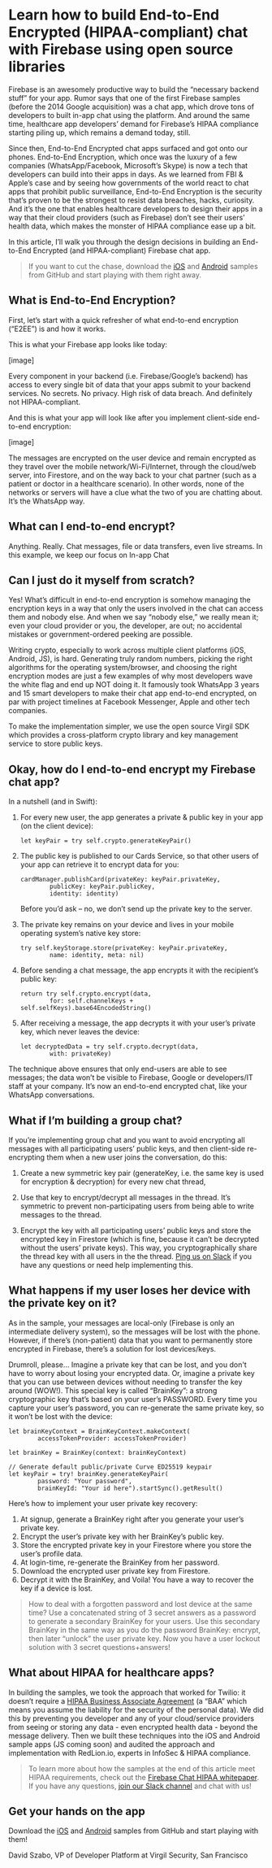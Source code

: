 # Learn how to build End-to-End Encrypted (HIPAA-compliant) chat with Firebase using open source libraries

Firebase is an awesomely productive way to build the “necessary backend stuff” for your app. Rumor says that one of the first Firebase samples (before the 2014 Google acquisition) was a chat app, which drove tons of developers to built in-app chat using the platform. And around the same time, healthcare app developers’ demand for Firebase’s HIPAA compliance starting piling up, which remains a demand today, still.

Since then, End-to-End Encrypted chat apps surfaced and got onto our phones. End-to-End Encryption, which once was the luxury of a few companies (WhatsApp/Facebook, Microsoft’s Skype) is now a tech that developers can build into their apps in days. As we learned from FBI & Apple’s case and by seeing how governments of the world react to chat apps that prohibit public surveillance, End-to-End Encryption is the security that’s proven to be the strongest to resist data breaches, hacks, curiosity. And it’s the one that enables healthcare developers to design their apps in a way that their cloud providers (such as Firebase) don’t see their users’ health data, which makes the monster of HIPAA compliance ease up a bit.

In this article, I’ll walk you through the design decisions in building an End-to-End Encrypted (and HIPAA-compliant) Firebase chat app.

> If you want to cut the chase, download the [iOS](https://github.com/VirgilSecurity/demo-firebase-ios) and [Android](https://github.com/VirgilSecurity/demo-firebase-ios) samples from GitHub and start playing with them right away.

## What is End-to-End Encryption?

First, let’s start with a quick refresher of what end-to-end encryption (“E2EE”) is and how it works.

This is what your Firebase app looks like today:

[image]

Every component in your backend (i.e. Firebase/Google’s backend) has access to every single bit of data that your apps submit to your backend services. No secrets. No privacy. High risk of data breach. And definitely not HIPAA-compliant.

And this is what your app will look like after you implement client-side end-to-end encryption:

[image]

The messages are encrypted on the user device and remain encrypted as they travel over the mobile network/Wi-Fi/Internet, through the cloud/web server, into Firestore, and on the way back to your chat partner (such as a patient or doctor in a healthcare scenario). In other words, none of the networks or servers will have a clue what the two of you are chatting about. It’s the WhatsApp way.

## What can I end-to-end encrypt?

Anything. Really. Chat messages, file or data transfers, even live streams. In this example, we keep our focus on In-app Chat

## Can I just do it myself from scratch?

Yes! What’s difficult in end-to-end encryption is somehow managing the encryption keys in a way that only the users involved in the chat can access them and nobody else. And when we say “nobody else,” we really mean it; even your cloud provider or you, the developer, are out; no accidental mistakes or government-ordered peeking are possible.

Writing crypto, especially to work across multiple client platforms (iOS, Android, JS), is hard. Generating truly random numbers, picking the right algorithms for the operating system/browser, and choosing the right encryption modes are just a few examples of why most developers wave the white flag and end up NOT doing it. It famously took WhatsApp 3 years and 15 smart developers to make their chat app end-to-end encrypted, on par with project timelines at Facebook Messenger, Apple and other tech companies.

To make the implementation simpler, we use the open source Virgil SDK which provides a cross-platform crypto library and key management service to store public keys.

## Okay, how do I end-to-end encrypt my Firebase chat app?

In a nutshell (and in Swift):
 
1. For every new user, the app generates a private & public key in your app (on the client device):

    ```
    let keyPair = try self.crypto.generateKeyPair()
    ```

2. The public key is published to our Cards Service, so that other users of your app can retrieve it to encrypt data for you:

    ```
    cardManager.publishCard(privateKey: keyPair.privateKey,
            publicKey: keyPair.publicKey,
            identity: identity) 
    ```

	Before you’d ask – no, we don’t send up the private key to the server.

3. The private key remains on your device and lives in your mobile operating system’s native key store:

    ```
	try self.keyStorage.store(privateKey: keyPair.privateKey, 
            name: identity, meta: nil)
    ```
    
4. Before sending a chat message, the app encrypts it with the recipient’s public key:

	```
	return try self.crypto.encrypt(data, 
            for: self.channelKeys + self.selfKeys).base64EncodedString()
    ```
    
5. After receiving a message, the app decrypts it with your user’s private key, which never leaves the device:

    ```
	let decryptedData = try self.crypto.decrypt(data, 
            with: privateKey)
    ```
    
The technique above ensures that only end-users are able to see messages; the data won’t be visible to Firebase, Google or developers/IT staff at your company. It’s now an end-to-end encrypted chat, like your WhatsApp conversations.

## What if I’m building a group chat?

If you’re implementing group chat and you want to avoid encrypting all messages with all participating users’ public keys, and then client-side re-encrypting them when a new user joins the conversation, do this:

1. Create a new symmetric key pair (generateKey, i.e. the same key is used for encryption & decryption) for every new chat thread,

2. Use that key to encrypt/decrypt all messages in the thread. It’s symmetric to prevent non-participating users from being able to write messages to the thread.

3. Encrypt the key with all participating users’ public keys and store the encrypted key in Firestore (which is fine, because it can’t be decrypted without the users’ private keys). This way, you cryptographically share the thread key with all users in the the thread. [Ping us on Slack](https://join.slack.com/t/virgilsecurity/shared_invite/enQtMjg4MDE4ODM3ODA4LTc2OWQwOTQ3YjNhNTQ0ZjJiZDc2NjkzYjYxNTI0YzhmNTY2ZDliMGJjYWQ5YmZiOGU5ZWEzNmJiMWZhYWVmYTM) if you have any questions or need help implementing this.

## What happens if my user loses her device with the private key on it?

As in the sample, your messages are local-only (Firebase is only an intermediate delivery system), so the messages will be lost with the phone. However, if there’s (non-patient) data that you want to permanently store encrypted in Firebase, there’s a solution for lost devices/keys.

Drumroll, please… Imagine a private key that can be lost, and you don't have to worry about losing your encrypted data. Or, imagine a private key that you can use between devices without needing to transfer the key around (WOW!). This special key is called “BrainKey”: a strong cryptographic key that’s based on your user’s PASSWORD. Every time you capture your user’s password, you can re-generate the same private key, so it won’t be lost with the device:

```
let brainKeyContext = BrainKeyContext.makeContext(
        accessTokenProvider: accessTokenProvider)

let brainKey = BrainKey(context: brainKeyContext)

// Generate default public/private Curve ED25519 keypair
let keyPair = try! brainKey.generateKeyPair(
        password: "Your password", 
        brainKeyId: "Your id here").startSync().getResult()
```

Here’s how to implement your user private key recovery:

1. At signup, generate a BrainKey right after you generate your user’s private key.
2. Encrypt the user’s private key with her BrainKey’s public key.
3. Store the encrypted private key in your Firestore where you store the user’s profile data.
4. At login-time, re-generate the BrainKey from her password.
5. Download the encrypted user private key from Firestore.
6. Decrypt it with the BrainKey, and Voila! You have a way to recover the key if a device is lost.
 
> How to deal with a forgotten password and lost device at the same time? Use a concatenated string of 3 secret answers as a password to generate a secondary BrainKey for your users. Use this secondary BrainKey in the same way as you do the password BrainKey: encrypt, then later “unlock” the user private key. Now you have a user lockout solution with 3 secret questions+answers!

## What about HIPAA for healthcare apps?

In building the samples, we took the approach that worked for Twilio: it doesn’t require a [HIPAA Business Associate Agreement](https://www.hhs.gov/hipaa/for-professionals/covered-entities/sample-business-associate-agreement-provisions/index.html) (a “BAA” which means you assume the liability for the security of the personal data). We did this by preventing you developer and any of your cloud/service providers from seeing or storing any data - even encrypted health data - beyond the message delivery. Then we built these techniques into the iOS and Android sample apps (JS coming soon) and audited the approach and implementation with RedLion.io, experts in InfoSec & HIPAA compliance.

> To learn more about how the samples at the end of this article meet HIPAA requirements, check out the [Firebase Chat HIPAA whitepaper](https://virgilsecurity.com/wp-content/uploads/2018/07/Firebase-HIPAA-Chat-Whitepaper-Virgil-Security.pdf). If you have any questions, [join our Slack channel](https://join.slack.com/t/virgilsecurity/shared_invite/enQtMjg4MDE4ODM3ODA4LTc2OWQwOTQ3YjNhNTQ0ZjJiZDc2NjkzYjYxNTI0YzhmNTY2ZDliMGJjYWQ5YmZiOGU5ZWEzNmJiMWZhYWVmYTM) and chat with us!

## Get your hands on the app

Download the [iOS](https://github.com/VirgilSecurity/demo-firebase-ios) and [Android](https://github.com/VirgilSecurity/demo-firebase-ios) samples from GitHub and start playing with them!

David Szabo, VP of Developer Platform at Virgil Security, San Francisco
